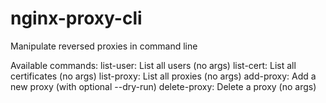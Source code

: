 # nginx-proxy-cli
Manipulate reversed proxies in command line

Available commands:
  list-user: List all users (no args)
  list-cert: List all certificates (no args)
  list-proxy: List all proxies (no args)
  add-proxy: Add a new proxy (with optional --dry-run)
  delete-proxy: Delete a proxy (no args)

